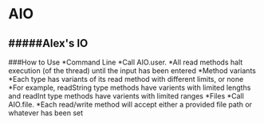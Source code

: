 AIO
=======
#####Alex's IO
-----
###How to Use
*Command Line
    *Call AIO.user.<method>
    *All read methods halt execution (of the thread) until the input has been entered
    *Method variants
        *Each type has variants of its read method with different limits, or none
        *For example, readString type methods have varients with limited lengths and readInt type methods have varients with limited ranges
*Files
    *Call AIO.file.<method>
    *Each read/write method will accept either a provided file path or whatever has been set